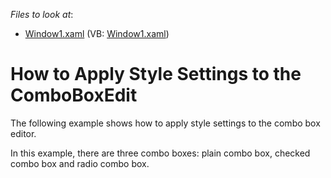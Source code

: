 <!-- default file list -->
*Files to look at*:

* [Window1.xaml](./CS/ComboBoxEdit_ApplyingStyleSettings/Window1.xaml) (VB: [Window1.xaml](./VB/ComboBoxEdit_ApplyingStyleSettings/Window1.xaml))
<!-- default file list end -->
# How to Apply Style Settings to the ComboBoxEdit


<p>The following example shows how to apply style settings to the combo box editor.</p><p>In this example, there are three combo boxes: plain combo box, checked combo box and radio combo box.</p>

<br/>


